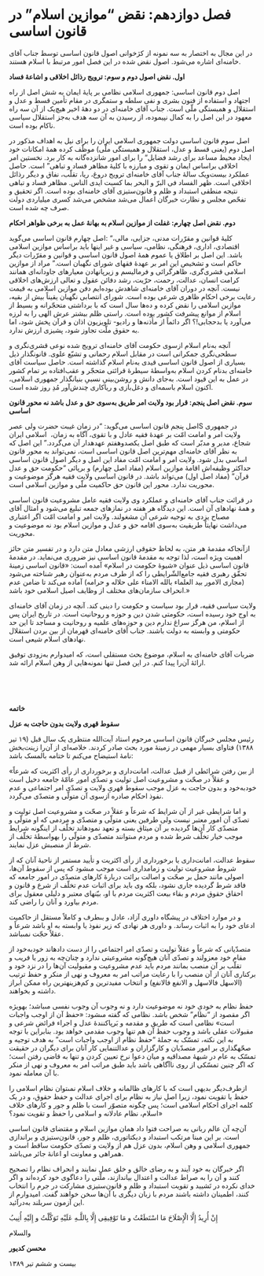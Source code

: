 # فصل دوازدهم: نقض “موازین اسلام” در قانون اساسی

                            

در این مجال به اختصار به سه نمونه از کژخوانی اصول قانون اساسی توسط جناب آقای خامنه‌ای اشاره می‌شود. اصول نقض شده در این فصل امور مرتبط با اسلام هستند.

**اول. نقض اصول دوم و سوم: ترویج رذائل اخلاقی و اشاعۀ فساد**

اصل‏ دوم قانون اساسی: جمهوری اسلامی‏ نظامی‏ بر پایۀ‏ ایمان‏ به شش اصل از راه اجتهاد و استفاده از فنون بشری و نفی سلطه و ستمگری در مقام تأمین قسط و عدل‏ و استقلال‏ و همبستگی‏ ملّی‏ است. جناب آقای خامنه‌ای در دو دهۀ اخیر هیچ‌یک از آن سه راه معهود در این اصل را به کمال نپیموده، از رسیدن به آن سه هدف به‌جز استقلال سیاسی ناکام بوده است.

اصل‏ سوم قانون اساسی دولت‏ جمهوری اسلامی‏ ایران‏ را برای نیل به اهداف مذکور در اصل دوم (یعنی قسط و عدل، استقلال و همبستگی ملّی) موظّف‏ کرده همۀ‏ امکانات‏ خود را برای‏ امور شانزده‌گانه به‏ کار برد. نخستین امر “‎‎‎‎‎‎ایجاد محیط مساعد برای‏ رشد فضایل‏ اخلاقی‏ براساس‏ ایمان‏ و تقوی‏ و مبارزه‏ با کلیۀ مظاهر فساد و تباهی” است. حاصل عملکرد بیست‌ویک سالۀ جناب آقای خامنه‌ای ترویج دروغ، ریا، تقلّب، نفاق و دیگر رذائل اخلاقی است. ظهر الفساد فی البرّ و البحر بما کسبت ایدی الناس. مظاهر فساد و تباهی نتیجه منطقی استبداد و ظلم و قانون‌ستیزی آقای خامنه‌ای بوده است. اگر تحقیق و تفحّص مجلس و نظارت خبرگان اعمال می‌شد مشخص می‌شد کسری میلیاردی دولت صرف چه شده است.

**دوم. نقض اصل چهارم: غفلت از موازین اسلام به بهانۀ عمل به برخی ظواهر احکام**

اصل‏ چهارم قانون اساسی می‌گوید: “‎‎‎‎‎کلیۀ‏ قوانین‏ و مقرّرات‏ مدنی‏، جزایی‏، مالی‏، اقتصادی‏، اداری‏، فرهنگی‏، نظامی‏، سیاسی‏ و غیر اینها باید براساس‏ موازین‏ اسلامی‏ باشد. این‏ اصل‏ بر اطلاق‏ یا عموم‏ همۀ‏ اصول‏ قانون‏ اساسی‏ و قوانین‏ و مقرّرات‏ دیگر حاکم‏ است‏ و تشخیص‏ این‏ امر بر عهدۀ‏ فقهای شورای‏ نگهبان‏ است‏.” مراد از موازین اسلامی قشری‌گری، ظاهرگرائی و فرمالیسم و زیرپانهادن معیارهای جاودانه‌ای همانند کرامت انسان، عدالت، رحمت، حرّیت، رشد دفائن عقول و تعالی ارزش‌های اخلاقی نیست. آنچه در دوران آقای خامنه‌ای شاهدش بوده‌ایم دفن موازین اسلامی به قیمت رعایت برخی احکام ظاهری شرعی بوده است. شورای انتصابی نگهبان یقیناً بیش از بقیه، موازین اسلامی را نقض کرده و ده‌ها سال است که با برداشتی متحجّرانه و بسیط از اسلام از موانع پیشرفت کشور بوده است. راستی ظلم بیشتر عرش الهی را به لرزه می‌آورد یا بدحجابی!؟ اگر دائماً از مأذنه‌ها و رادیو- تلویزیون اذان و قرآن پخش شود، اما به حقوق ملّت تجاوز شود، پشیزی ارزش ندارد.

آنچه به‌نام اسلام ازسوی حکومت آقای خامنه‌ای ترویج شده نوعی قشری‌نگری و سطحی‌نگری جمکرانی است در مقابل اسلام رحمانی و تشیّع علوی. قانونگذار ذیل بسیاری از اصول قانون اساسی قیدی به‌نام اسلام گذاشته است. حاصل سیاست آقای خامنه‌ای بدنام کردن اسلام به‌واسطۀ سیطرۀ قرائتی متحجّر و عقب‌افتاده بر تمام کشور در عمل به این قیود است. به‌جای دانش و روشن‌بینیِ نسبیِ بنیانگذار جمهوری اسلامی، اکنون اسلام باسمه‌ای و دغل‌بازی و ریاکاری چندش‌آور مُدِ روز شده است.

**سوم. نقض اصل پنجم: قرار بود ولایت امر طریق به‌سوی حق و عدل باشد نه محور قانون اساسی**

اصل‏ پنجم قانون اساسی می‌گوید: “در زمان‏ غیبت‏ حضرت‏ ولی‏ عصرS در جمهوری‏ اسلامی‏ ایران‏ ‎‎‎‎‎‎‎ ولایت‏ امر و امامت‏ امّت بر عهدۀ‏ فقیه‏ عادل‏ و با تقوی‏، آگاه‏ به‏ زمان‏، شجاع‏، مدیر و مدبّر است‏ که‏ طبق‏ اصل‏ یکصدوهفتم‏ عهده‏دار آن‏ می‌گردد.” این اصل که به نظر آقای خامنه‌ای مهم‌ترین اصل قانون اساسی است، نمی‌تواند به محور قانون اساسی بدل شود. ولایت امر و امامت امّت مفاد این اصل و دیگر اصول قانون اساسی حداکثر وظیفه‌اش اقامۀ موازین اسلام (مفاد اصل چهارم) و برپائی “حکومت حق و عدل قرآن” (مفاد اصل اول) می‌تواند باشد. در قانون اساسی ولایت فقیه هرگز موضوعیت و محوریت ندارد. محور این قانون حق حاکمیت ملّی و موازین اسلامی است.

در قرائت جناب آقای خامنه‌ای و عملکرد وی ولایت فقیه عامل مشروعیت قانون اساسی و همۀ نهادهای آن است. این دیدگاه هر هفته در نمازهای جمعه تبلیغ می‌شود و امثال آقای مصباح یزدی به توجیه شرعی آن مشغولند. ولایت امر و امامت امّت اگر اعتباری می‌داشت نهایتاً طریقیت به‌سوی اقامه حق و عدل و موازین اسلام بود نه موضوعیت و محوریت.

ازآنجاکه مقدمۀ هر متن، به لحاظ حقوقی ارزشی معادل متن دارد و در تفسیر متن حائز اهمیت ویژه است، لذا توجه به مقدمۀ قانون اساسی نیز ضروری می‌نماید. در مقدمۀ قانون اساسی ذیل عنوان «شیوۀ حکومت در اسلام» آمده است: «قانون اساسی زمینۀ تحقّق ‌رهبری فقیه جامع‌الشّرایطی را که از طرف مردم به‌عنوان رهبر شناخته می‌شود (مجاری الامور بید العلماء بالله الامناء علی حلاله و حرامه) آماده می‌کند تا ضامن عدم انحراف سازمان‌های مختلف از وظایف اصیل ‌اسلامی خود باشد.»

ولایت سیاسی فقیه، قرار بود سیاست و حکومت را دینی کند. آنچه در زمان آقای خامنه‌ای به اوج خود رسیده است، حکومتی شدن دین و حوزه و روحانیت است. در تاریخ ایران پس از اسلام، من هرگز سراغ ندارم دین و حوزه‌های علمیه و روحانیت و مساجد تا این حد حکومتی و وابسته به دولت باشند. جناب آقای خامنه‌ای قهرمان از بین بردن استقلال نهادهای اسلام شیعی است.

ضربات آقای خامنه‌ای به اسلام، موضوع بحث مستقلی است، که امیدوارم به‌زودی توفیق ارائۀ آن‌را پیدا کنم. در این فصل تنها نمونه‌هایی از وهن اسلام ارائه شد.

 

 

**خاتمه**

**سقوط قهری ولایت بدون حاجت به عزل**

رئیس مجلس خبرگان قانون اساسی مرحوم استاد آیت‌الله منتظری یک سال قبل (۱۹ تیر ۱۳۸۸) فتاوای بسیار مهمی در زمینۀ مورد بحث صادر کردند. خلاصه‌ای از آن‌را زینت‌بخش نامۀ استیضاح می‌کنم تا ختامه بالمسک باشد:

«از بین رفتن شرائطی از قبیل عدالت، امانت‌داری و برخورداری از رأی اکثریت که شرعاً و عقلاً در صحّت و مشروعیت اصل تولیت و تصدّی امور عامّۀ جامعه دخیل است خودبه‌خود و بدون حاجت به عزل موجب سقوط قهریِ ولایت و تصدّی امر اجتماعی و عدم نفوذ احکام صادره ازسوی آن متولّی و متصدّی می‌گردد.

و اما شرایطى غیر از آن شرایط که شرعاً و عقلاً در صحّت و مشروعیت اصل تولیت و تصدّى آن امور معتبر نیست ولى طرفین یعنى متولّى و متصدّى و مردمى که او متولّى و متصدّى کار آن‌ها گردیده بر آن میثاق بسته و تعهد نموده‏اند تخلّف از این‏گونه شرایط موجب خیار تخلّف شرط شده و مردم مى‏توانند متصدّى و متولّى را به‏واسطۀ تخلّف از شرط از منصبش عزل نمایند.

سقوط عدالت، امانت‌دارى یا برخوردارى از رأى اکثریت و تأیید مستمر از ناحیۀ آنان که از شروط مشروعیت تولیت و زمامدارى است موجب مى‏شود که پس از سقوط آن‌ها، اصولى مانند حمل بر صحّت و اصالت برائت دربارۀ ‏کارهاى متصدّى در امور جامعه که فاقد شرط گردیده جارى نشود، بلکه وى باید براى اثبات عدم تخلّف از شرع و قانون و احقاق حقوق مردم و بقاء بیعت اکثریت مردم با او، بیّنه‏اى معتبر و دلیلى معقول براى مردم بیاورد و آنان را راضى کند.

و در موارد اختلاف ‏در پیشگاه داورى آزاد، عادل و بى‏طرف و کاملاً مستقل از حاکمیت ادعاى خود را به اثبات رساند. و داورى هر نهادى که زیر نفوذ یا وابسته به او باشد شرعاً و عقلاً حجّت نمى‏باشد.

متصدّیانى که شرعاً و عقلاً تولیت و تصدّى امر اجتماعى را از دست داده‏اند خودبه‌خود از مقام خود معزولند و تصدّى آنان هیچ‌گونه مشروعیتى ندارد و چنان‌چه به زور یا فریب و تقلّب بر آن منصب بمانند مردم باید عدم مشروعیت و مقبولیت آن‌ها را در نزد خود و برکنارى آنان از آن منصب را با رعایت مراتب امر به‏ معروف و نهی از منکر و حفظ ترتیب (الاسهل ‏فالاسهل و الانفع فالانفع) و انتخاب مفیدترین و کم‌هزینه‏ترین راه ممکن ابراز داشته و بخواهند.

حفظ نظام به خودىِ خود نه موضوعیت دارد و نه وجوب آن وجوب نفسى مى‏باشد؛ به‏ویژه اگر مقصود از “نظام” شخص ‏باشد. نظامى که گفته مى‏شود: «حفظ آن از اوجب واجبات است» نظامى است که طریق و مقدمه و بَرپاکنندۀ عدل و اجراء فرائض شرعى و مقبولات عقلى باشد و وجوب حفظ آن هم تنها وجوب مقدمى خواهد بود. بنابراین با توجه به این نکته، تمسّک به جملۀ “حفظ نظام از اوجب واجبات است” به هدف توجیه و صحّه‏گذارى بر امور متصدّیان و کارگزاران و عدالت‏نمایی کار آنان برای دیگران در حقیقت تمسّک به عام در شبهۀ مصداقیه و میان دعوا نرخ تعیین کردن و تنها به قاضى رفتن است؛ که اگر چنین تمسّکى از روى ناآگاهى باشد باید طبق مراتب امر به معروف و نهی از منکر با آن معامله نمود.

ازطرف‌دیگر بدیهى است که با کارهاى ظالمانه و خلاف اسلام نمى‏توان نظام اسلامى را حفظ یا تقویت نمود، زیرا اصلِ نیاز به نظام براى اجراى عدالت و حفظ حقوق، و در یک کلمه ‏اجراى احکام اسلامى است؛ پس چگونه متصوّر است با ظلم و جور و کارهاى خلاف اسلام، نظام عادلانه و اسلامى را حفظ و تقویت نمود؟»

آن‌چه آن عالم ربانی به صراحت فتوا داد همان موازین اسلام و مقتضای قانون اساسی است. بر این مبنا مرتکب استبداد و دیکتاتوری، ظلم و جور، قانون‌ستیزی و براندازی جمهوری اسلامی و وهن اسلام، بدون عزل هم از ولایت و تصدّی حکومت ساقط است و همراهی و معاونت او اعانۀ جائر می‌باشد.

اگر خبرگان به خود آیند و به رضای خالق و خلق عمل نمایند و انحراف نظام را تصحیح کنند و آن را به صراط عدالت و اعتدال بیاندازند، ملّتی را دعاگوی خود کرده‌اند و اگر خدای نکرده در تَشیید و تقویت استبداد و ظلم و قانون‌ستیزی مشارکت در جرم را انتخاب کنند، اطمینان داشته باشند مردم با زبان دیگری با آن‌ها سخن خواهند گفت. امیدوارم از این آزمون سربلند به‌درآئید.

إِنْ أُرِیدُ إِلَّا الْإِصْلَاحَ مَا اسْتَطَعْتُ و مَا تَوْفِیقِی إِلَّا بِاللَّـهِ عَلَیْهِ تَوَکَّلْتُ و إِلَیْهِ أُنِیبُ

والسلام

**محسن کدیور**

بیست و ششم تیر ۱۳۸۹

 

                            

                        